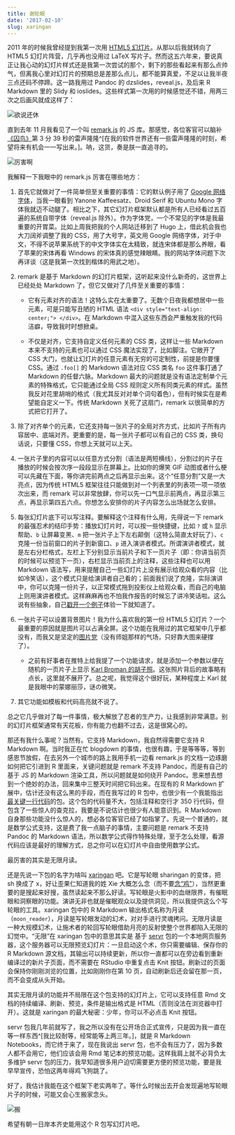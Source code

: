 ```yaml
---
title: 谢轮眼
date: '2017-02-10'
slug: xaringan
---
```


2011 年的时候我曾经提到我第一次用 [HTML5 幻灯片](/cn/2011/11/html5-slides/)。从那以后我就转向了 HTML5 幻灯片阵营，几乎再也没用过 LaTeX 写片子。然而这五六年来，要说真正让我心动的幻灯片样式还是我第一次尝试的那个，剩下的那些看起来有那么点帅气，但离我心里对幻灯片的预期总是差那么点儿，都不能算真爱，不足以让我半夜三点还码不停蹄。这一路我用过 Pandoc 的 dzslides，reveal.js，及后来 R Markdown 里的 Slidy 和 ioslides。这些样式第一次用的时候感觉还不错，用两三次之后画风就成这样了：

![欲说还休](https://slides.yihui.name/gif/give-up.gif)

直到去年 11 月我看见了一个叫 [remark.js](https://github.com/gnab/remark/) 的 JS 库。那感觉，各位客官可以脑补[《囚鸟》](http://music.163.com/#/m/song?id=282131)第 3 分 39 秒的雷声隆隆^[在我的软件世界还有一些雷声隆隆的时刻，希望将来有机会一一写出来。]。呐，这货，奏是朕一直追寻的。

![厉害啊](https://slides.yihui.name/gif/awesome-me.gif)

我解释一下我眼中的 remark.js 厉害在哪些地方：

1. 首先它就做对了一件简单但至关重要的事情：它的默认例子用了 [Google 网络字体](https://fonts.google.com)，当我一眼看到 Yanone Kaffeesatz、Droid Serif 和 Ubuntu Mono 字体我就迈不动腿了。相比之下，其它幻灯片框架默认都是所有人已经看过五百遍的系统自带字体（reveal.js 除外）。作为字体党，一个不常见的字体是我最重要的开胃菜。比如上周我把我的个人网站迁移到了 Hugo 上，借此机会我也大刀阔斧调整了我的 CSS，用了大号字，英文用 Google 网络字体，对于中文，不得不说苹果系统下的中文字体实在太精致，就连宋体都是那么养眼，看了苹果的宋体再看 Windows 的宋体真的感觉辣眼睛。我的网站字体问题下次再详谈（这是我第一次找到楷体的用武之地）。

1. remark 是基于 Markdown 的幻灯片框架，这听起来没什么新奇的，这世界上已经处处 Markdown 了，但它又做对了几件至关重要的事情：

    - 它有元素对齐的语法！这特么实在太重要了。无数个日夜我都想居中一些元素，可是只能写丑陋的 HTML 语法 `<div style="text-align: center;"> </div>`。在 Markdown 中混入这些东西会严重触发我的代码洁癖，导致我时时想掀桌。

    - 不仅是对齐，它支持自定义任何元素的 CSS 类，这样让一些 Markdown 本来不支持的元素也可以通过 CSS 魔法实现了，比如脚注。它敞开了 CSS 大门，也就让幻灯片的任意元素有无穷的可定制性，前提是你要懂 CSS。通过 `.foo[]` 的 Markdown 语法对应 CSS 类名 `foo` 这件事打通了 Markdown 的任督六脉。Markdown 最大的问题就是没有语法定制单个元素的特殊格式，它只能通过全局 CSS 规则定义所有同类元素的样式。虽然我反对花里胡哨的格式（我尤其反对对单个词句着色），但有时候实在是希望能自定义一下。传统 Markdown 关死了这扇门，remark 以很简单的方式把它打开了。

1. 除了对齐单个的元素，它还支持每一张片子的全局对齐方式，比如片子所有内容居中、底端对齐。更重要的是，每一张片子都可以有自己的 CSS 类，换句话说，只要懂 CSS，你想上天就可以上天。

1. 一张片子里的内容可以以任意方式分割（语法是两短横线），分割过的片子在播放的时候会按次序一段段显示在屏幕上。比如你的爆笑 GIF 动图或者什么梗可以先藏在下面，等你讲完前两点之后再显示出来。这个“任意分割”又是一大亮点，因为传统 HTML5 框架往往只能做到对一个列表里的列表项一项一项依次出来，而 remark 可以非常放肆，你可以先一口气显示前两点，再显示第三点，再显示第四五六点。你想怎么安排你的片子内容怎么出场就怎么安排。

1. 每张幻灯片底下可以写注释。要解释这个注释有什么用，先得说一下 remark 的最强忍术的结印手势：播放幻灯片时，可以按一些快捷键，比如 `?` 或 `h` 显示帮助、`b` 让屏幕变黑、`m` 把一张片子上下左右颠倒（这特么简直太好玩了）、`c` 克隆一份当前窗口的片子到新窗口、`p` 进入演讲者模式。所谓演讲者模式，就是左右分栏格式，左栏上下分别显示当前片子和下一页片子（即：你讲当前页的时候可以预览下一页），右栏显示当前页上的注释，这些注释也可以用 Markdown 语法写，用来提醒自己一些幻灯片上没有展示给观众看的内容（比如冷笑话），这个模式只是给演讲者自己看的；前面我们说了克隆，实际演讲中，你可以克隆一份片子，以正常模式拖到投影仪上给观众看，而自己的电脑上则用演讲者模式。这样麻麻再也不怕我作报告的时候忘了讲冷笑话啦。这么说有些抽象，自己[戳开一个例子](https://slides.yihui.name/xaringan/)体验一下就知道了。

1. 一张片子可以设置背景图片！我为什么喜欢我的第一份 HTML5 幻灯片？一个最重要的原因就是图片可以占满全屏。这个功能在我用过的其它框架中几乎都没有，而我又是坚定的[图片党](https://slides.yihui.name/2017-rstudio-conf-rmarkdown-Yihui-Xie.html)（没有师姐那样的气场，只好靠大图来硬撑了）。
    - 之前有好事者在推特上给我提了一个功能请求，就是添加一个参数以便在随机的一页片子上显示 [Karl Broman 的胡子照](https://github.com/yihui/xaringan/issues/1)。这张照片背后的故事略有点长，这里就不展开了。总之呢，我觉得这个很好玩，某种程度上 Karl 就是我眼中的蒙娜丽莎，谜の微笑。

1. 其它功能如模板和代码高亮就不说了。

总之它几乎做对了每一件事情，极大解放了忍者的生产力，让我感到非常满意。别的幻灯片框架通常有天花板，你有能力也翻不过去，这是很窝心的。

那还有我什么事呢？当然有。它支持 Markdown，我自然得需要它支持 R Markdown 啊。当时我正在忙 blogdown 的事情，也很有趣，于是等等等，等到感恩节放假，在去另外一个城市的路上我用手机一边看 remark.js 的文档一边琢磨如何把它引进到 R 里面来，关键问题就是 remark 不支持 Pandoc，而是有自己的基于 JS 的 Markdown 渲染工具，所以问题就是如何绕开 Pandoc。思来想去想到一个绝妙的办法，回来集中三整天时间把它码出来。在现有的 R Markdown 扩展中，估计还没有这么黑的手段，而在我写过的 R 包中，也很少有一个我能指出[最关键一行代码](https://github.com/yihui/xaringan/blob/6a2ea5d232/R/render.R#L124)的包。这个包的代码量不大，包括注释和空行才 350 行代码，但包含了一些惊人的查克拉，我要是不说估计也很少有人能意识到。R Markdown 自身那些功能没什么惊人的，想必各位客官已经了如指掌了。先说一个普通的，就是数学公式支持，这是费了我一点脑子的事情，主要问题是 remark 不支持 Pandoc 的 Markdown 语法，所以数学公式得作特殊处理，至于怎么处理，看源代码应该是最好的理解方式，总之你可以在幻灯片中自由使用数学公式。

最厉害的其实是无限月读。

还是先说一下包的名字为啥叫 [xaringan](https://github.com/yihui/xaringan/) 吧。它是写轮眼 sharingan 的变体，把 sh 换成了 x，好让歪果仁知道我的姓 Xie 大概怎么念（而不要[念“鸡”](/cn/2015/10/interview/)），当然更重要的是搜起来好搜，虽然读起来不那么好读。写轮眼是火影中的血继限界，有催眠眼和洞察眼的功能。演讲无非也就是催眠观众以及提供洞见，所以我提供这么个写轮眼的工具。xaringan 包中的 R Markdown 输出格式名称为月读（`moon_reader`），月读是写轮眼发动的幻术，对对手进行灵魂拷问。无限月读是一种大规模幻术，让施术者的轮回写轮眼借助月亮的反射使整个世界都陷入无限的幻觉中。“无限”在 xaringan 包中的意思其实是 基于 [servr](https://github.com/yihui/servr) 包的一个本地网页服务器，这个服务器可以无限预览幻灯片：一旦启动这个术，你只需要编辑、保存你的 R Markdown 源文档，其输出可以持续更新，所以你一直都可以在旁边看到重新编译过的新片子页面，而不需要在 RStudio 中重复点击 Knit 按钮。刷新过的页面会保持你刚刚浏览的位置，比如刚刚你在第 10 页，自动刷新后还会留在那一页，而不会变成从头开始。

其实无限月读的功能并不局限在这个包支持的幻灯片上，它可以支持任意 Rmd 文档的持续编译、刷新、预览，条件是输出格式是 HTML（否则没法在浏览器中打开）。这就是 xaringan 的最大秘密：少年，你可以不必点击 Knit 按钮。

servr 包我几年前就写了，我之所以没有在公开场合正式宣传，只是因为我一直在等一样东西^[我比较耐等，经常能等上两三年。]，就是 R Markdown Notebooks，而它终于来了，现在我说出 servr 包，也不会有压力了，因为多数人都不会用它，他们应该会用 Rmd 笔记本的预览功能。这样我肩上就不必背负太多维护 servr 包的压力，我早知道很多用户迫切需要更方便的预览功能，要是我早早宣传，恐怕这两年得鸡飞狗跳了。

好了，我估计我能在这个框架下老实两年了。等什么时候出去开会发现遍地写轮眼片子的时候，可能又会心生搬家念头。

![搬](https://i.imgur.com/TrIGky8.jpg)

希望有朝一日岸本齐史能用这个 R 包写幻灯片吧。
